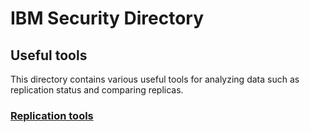 # IBM Security Directory

## Useful tools

This directory contains various useful tools for analyzing data such as replication status and comparing replicas.

### [Replication tools](replication)
